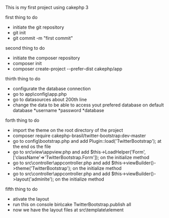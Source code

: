 This is my first project using cakephp 3

first thing to do

* initiate the git repository
* git init
* git commit -m "first commit"

second thing to do

* initiate the composer repository
* composer init
* composer create-project --prefer-dist cakephp/app

thirth thing to do

* configurate the database connection 
* go to app\config\app.php
* go to datasources about 200th line
* change the data to be able to access yout prefered database on default database
    *username
    *password
    *database

forth thing to do

* import the theme on the root directory of the project
* composer require cakephp-brasil/twitter-bootstrap:dev-master
* go to config\bootstrap.php and add Plugin::load('TwitterBootstrap'); at the end os the file
* go to src\view\appview.php and add $this->LoadHelper('Form', ['className'=>'TwitterBootstrap.Form']); on the initialize method
* go to src\controller\appcontroller.php and add $this->viewBuilder()->theme('TwitterBootstrap');  on the initialize method
* go to src\controller\appcontroller.php and add $this->viewBuilder()->layout('adminlte'); on the initialize method

fifth thing to do 

* ativate the layout
* run this on console bin\cake TwitterBootstrap.publish all
* now we have the layout files at src\template\element
